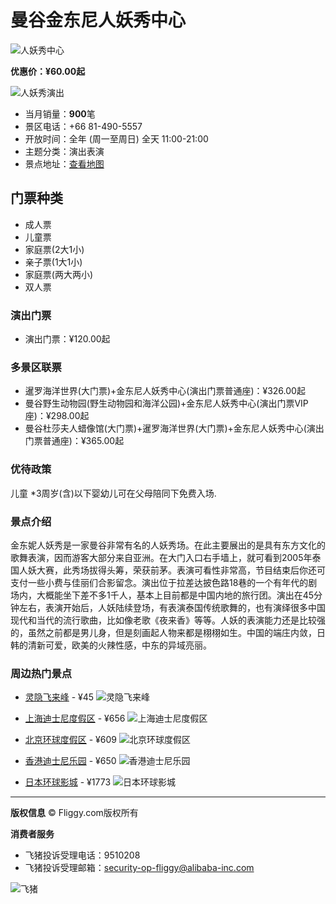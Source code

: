 # 曼谷金东尼人妖秀中心

![人妖秀中心](https://img.alicdn.com/imgextra/i1/O1CN01gjTU3l1Zm8azDq6bC_!!6000000003236-2-tps-792-192.png)

**优惠价：¥60.00起**

![人妖秀演出](//gtd.alicdn.com/bao/uploaded///img.alicdn.com/bao/uploaded/imgextra/i3/O1CN01ng7qtO29WrEgN9Agp_!!0-travel.jpg_600x600.jpg)

- 当月销量：**900**笔
- 景区电话：+66 81-490-5557
- 开放时间：全年 (周一至周日) 全天 11:00-21:00
- 主题分类：演出表演
- 景点地址：[查看地图](javascript:;)

## 门票种类

- 成人票
- 儿童票
- 家庭票(2大1小)
- 亲子票(1大1小)
- 家庭票(两大两小)
- 双人票

### 演出门票

- 演出门票：¥120.00起

### 多景区联票

- 暹罗海洋世界(大门票)+金东尼人妖秀中心(演出门票普通座)：¥326.00起
- 曼谷野生动物园(野生动物园和海洋公园)+金东尼人妖秀中心(演出门票VIP座)：¥298.00起
- 曼谷杜莎夫人蜡像馆(大门票)+暹罗海洋世界(大门票)+金东尼人妖秀中心(演出门票普通座)：¥365.00起

### 优待政策

儿童 *3周岁(含)以下婴幼儿可在父母陪同下免费入场.

### 景点介绍

金东妮人妖秀是一家曼谷非常有名的人妖秀场。在此主要展出的是具有东方文化的歌舞表演，因而游客大部分来自亚洲。在大门入口右手墙上，就可看到2005年泰国人妖大赛，此秀场拔得头筹，荣获前茅。表演可看性非常高，节目结束后你还可支付一些小费与佳丽们合影留念。演出位于拉差达披色路18巷的一个有年代的剧场内，大概能坐下差不多1千人，基本上目前都是中国内地的旅行团。演出在45分钟左右，表演开始后，人妖陆续登场，有表演泰国传统歌舞的，也有演绎很多中国现代和当代的流行歌曲，比如像老歌《夜来香》等等。人妖的表演能力还是比较强的，虽然之前都是男儿身，但是刻画起人物来都是栩栩如生。中国的端庄内敛，日韩的清新可爱，欧美的火辣性感，中东的异域亮丽。

### 周边热门景点

- [灵隐飞来峰](//s.fliggy.com/scenic/detail.htm?_input_charset=GBK&sid=1228) - ¥45
![灵隐飞来峰](//gtd.alicdn.com/bao/uploaded/imgextra/i2/6000000007452/O1CN013JeWCL24v4E1JF9U9_!!6000000007452-0-fliggyimage.jpg_80x60.jpg)

- [上海迪士尼度假区](//s.fliggy.com/scenic/detail.htm?_input_charset=GBK&sid=20498) - ¥656
![上海迪士尼度假区](//gtd.alicdn.com/bao/uploaded/imgextra/i4/6000000000197/O1CN01eUytBU1DKH3Ho4s70_!!6000000000197-2-fliggyimage.png_80x60.jpg)

- [北京环球度假区](//s.fliggy.com/scenic/detail.htm?_input_charset=GBK&sid=37907254) - ¥609
![北京环球度假区](//gtd.alicdn.com/bao/uploaded/imgextra/i3/6000000000076/O1CN01qrxt131CQr7vGVGRV_!!6000000000076-0-fliggyimage.jpg_80x60.jpg)

- [香港迪士尼乐园](//s.fliggy.com/scenic/detail.htm?_input_charset=GBK&sid=3568) - ¥650
![香港迪士尼乐园](//gtd.alicdn.com/bao/uploaded/imgextra/i3/6000000006812/O1CN01q4wBNR20Bx1d5a1ja_!!6000000006812-0-fliggyimage.jpg_80x60.jpg)

- [日本环球影城](//s.fliggy.com/scenic/detail.htm?_input_charset=GBK&sid=2700) - ¥1773
![日本环球影城](//gtd.alicdn.com/bao/uploaded/imgextra/i1/6000000003263/O1CN01uug73v1ZyVK3L7Rfe_!!6000000003263-0-fliggyimage.jpg_80x60.jpg)

--- 

**版权信息**
© Fliggy.com版权所有

**消费者服务**
- 飞猪投诉受理电话：9510208
- 飞猪投诉受理邮箱：security-op-fliggy@alibaba-inc.com

![飞猪](https://img.alicdn.com/imgextra/i3/O1CN01V1elel1wE027juvzE_!!6000000006275-2-tps-871-178.png)